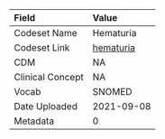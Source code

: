 |Field            |Value      |
|:----------------|:----------|
|Codeset Name     |Hematuria  |
|Codeset Link     |[hematuria](https://github.com/PEDSnet/Variable-Dictionary/blob/main/conditions/hematuria.csv)|
|CDM              |NA         |
|Clinical Concept |NA         |
|Vocab            |SNOMED     |
|Date Uploaded    |2021-09-08 |
|Metadata         |0          |
